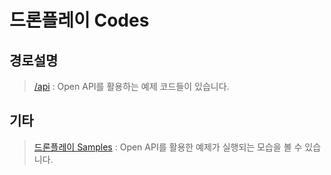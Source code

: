 # 드론플레이 Codes

## 경로설명
> [/api](https://github.com/theknightsfield/droneplaycodes/tree/master/api/) : Open API를 활용하는 예제 코드들이 있습니다.

## 기타
> [드론플레이 Samples](http://dev.droneplay.io/dev/examples/api/readlatestposition/map.html) : Open API를 활용한 예제가 실행되는 모습을 볼 수 있습니다.
